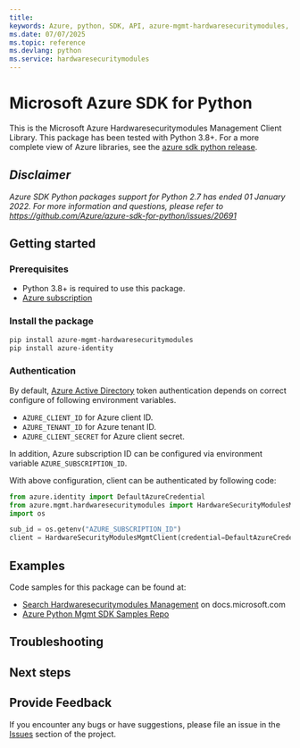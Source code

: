 ```yaml
---
title: 
keywords: Azure, python, SDK, API, azure-mgmt-hardwaresecuritymodules, hardwaresecuritymodules
ms.date: 07/07/2025
ms.topic: reference
ms.devlang: python
ms.service: hardwaresecuritymodules
---
```

# Microsoft Azure SDK for Python

This is the Microsoft Azure Hardwaresecuritymodules Management Client Library.
This package has been tested with Python 3.8+.
For a more complete view of Azure libraries, see the [azure sdk python release](https://aka.ms/azsdk/python/all).

## _Disclaimer_

_Azure SDK Python packages support for Python 2.7 has ended 01 January 2022. For more information and questions, please refer to https://github.com/Azure/azure-sdk-for-python/issues/20691_

## Getting started

### Prerequisites

- Python 3.8+ is required to use this package.
- [Azure subscription](https://azure.microsoft.com/free/)

### Install the package

```bash
pip install azure-mgmt-hardwaresecuritymodules
pip install azure-identity
```

### Authentication

By default, [Azure Active Directory](https://aka.ms/awps/aad) token authentication depends on correct configure of following environment variables.

- `AZURE_CLIENT_ID` for Azure client ID.
- `AZURE_TENANT_ID` for Azure tenant ID.
- `AZURE_CLIENT_SECRET` for Azure client secret.

In addition, Azure subscription ID can be configured via environment variable `AZURE_SUBSCRIPTION_ID`.

With above configuration, client can be authenticated by following code:

```python
from azure.identity import DefaultAzureCredential
from azure.mgmt.hardwaresecuritymodules import HardwareSecurityModulesMgmtClient
import os

sub_id = os.getenv("AZURE_SUBSCRIPTION_ID")
client = HardwareSecurityModulesMgmtClient(credential=DefaultAzureCredential(), subscription_id=sub_id)
```

## Examples

Code samples for this package can be found at:
- [Search Hardwaresecuritymodules Management](/samples/browse/?languages=python&term=Getting%20started%20-%20Managing&terms=Getting%20started%20-%20Managing) on docs.microsoft.com
- [Azure Python Mgmt SDK Samples Repo](https://aka.ms/azsdk/python/mgmt/samples)


## Troubleshooting

## Next steps

## Provide Feedback

If you encounter any bugs or have suggestions, please file an issue in the
[Issues](https://github.com/Azure/azure-sdk-for-python/issues)
section of the project. 

